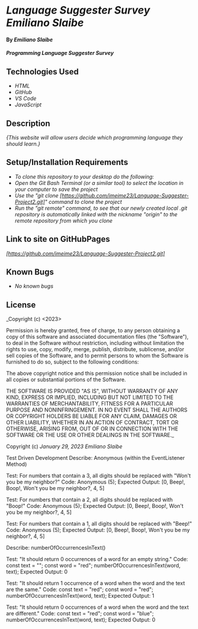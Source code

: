 # _Language Suggester Survey Emiliano Slaibe_

#### By _**Emiliano Slaibe**_

#### _Programming Language Suggester Survey_

## Technologies Used

* _HTML_
* _GitHub_
* _VS Code_
* _JavaScript_

## Description

_{This website will allow users decide which programming language they should learn.}_

## Setup/Installation Requirements
* _To clone this repository to your desktop do the following:_
* _Open the Git Bash Terminal (or a similar tool) to select the location in your computer to save the project_
* _Use the "git clone [https://github.com/imeime23/Language-Suggester-Project2.git]" command to clone the project_
* _Run the "git remote" command, to see that our newly created local .git repository is automatically linked with the nickname "origin" to the remote repository from which you clone_

## Link to site on GitHubPages

_[https://github.com/imeime23/Language-Suggester-Project2.git]_

## Known Bugs

* _No known bugs_

## License

_Copyright (c) <2023> <copyright holders>

Permission is hereby granted, free of charge, to any person obtaining a copy
of this software and associated documentation files (the "Software"), to deal
in the Software without restriction, including without limitation the rights
to use, copy, modify, merge, publish, distribute, sublicense, and/or sell
copies of the Software, and to permit persons to whom the Software is
furnished to do so, subject to the following conditions:

The above copyright notice and this permission notice shall be included in all
copies or substantial portions of the Software.

THE SOFTWARE IS PROVIDED "AS IS", WITHOUT WARRANTY OF ANY KIND, EXPRESS OR
IMPLIED, INCLUDING BUT NOT LIMITED TO THE WARRANTIES OF MERCHANTABILITY,
FITNESS FOR A PARTICULAR PURPOSE AND NONINFRINGEMENT. IN NO EVENT SHALL THE
AUTHORS OR COPYRIGHT HOLDERS BE LIABLE FOR ANY CLAIM, DAMAGES OR OTHER
LIABILITY, WHETHER IN AN ACTION OF CONTRACT, TORT OR OTHERWISE, ARISING FROM,
OUT OF OR IN CONNECTION WITH THE SOFTWARE OR THE USE OR OTHER DEALINGS IN THE
SOFTWARE._

Copyright (c) _January 29, 2023_ _Emiliano Slaibe_







Test Driven Development
Describe: Anonymous (within the EventListener Method)

Test: For numbers that contain a 3, all digits should be replaced with "Won't you be my neighbor?" Code: Anonymous (5); Expected Output: [0, Beep!, Boop!, Won't you be my neighbor?, 4, 5]

Test: For numbers that contain a 2, all digits should be replaced with "Boop!" Code: Anonymous (5); Expected Output: [0, Beep!, Boop!, Won't you be my neighbor?, 4, 5]

Test: For numbers that contain a 1, all digits should be replaced with "Beep!" Code: Anonymous (5); Expected Output: [0, Beep!, Boop!, Won't you be my neighbor?, 4, 5]




<!--numberOfOccurrencesInText()>

<!--string example "red blue red red green red"-->

<!--Our First Test-->

Describe: numberOfOccurrencesInText()

Test: "It should return 0 occurrences of a word for an empty string."
Code:
const text = "";
const word = "red";
numberOfOccurrencesInText(word, text);
Expected Output: 0


<!--Our Second Test-->
Test: "It should return 1 occurrence of a word when the word and the text are the same."
Code:
const text = "red";
const word = "red";
numberOfOccurrencesInText(word, text);
Expected Output: 1

<!--MULTIMPLE WORDS- Our Third Test Are we ready to move onto multiple words? Well, we should verify that it doesn't return a match if the word and the text aren't the same first.-->

Test: "It should return 0 occurrences of a word when the word and the text are different."
Code:
const text = "red";
const word = "blue";
numberOfOccurrencesInText(word, text);
Expected Output: 0